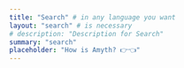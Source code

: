 ```yaml
---
title: "Search" # in any language you want
layout: "search" # is necessary
# description: "Description for Search"
summary: "search"
placeholder: "How is Amyth? 👉👈"
---
```

